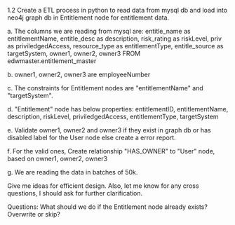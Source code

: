 
1.2
Create a ETL process in python to read data from mysql db and load into neo4j graph db in Entitlement node for entitlement data.

a. The columns we are reading from mysql are: 
entitle_name as entitlementName,
entitle_desc as description,
risk_rating as riskLevel,
priv as priviledgedAccess,
resource_type as entitlementType,
entitle_source as targetSystem,
owner1, owner2, owner3 
FROM edwmaster.entitlement_master

b. owner1, owner2, owner3 are employeeNumber 

c. The constraints for Entitlement nodes are "entitlementName" and "targetSystem".

d. "Entitlement" node has below properties:
entitlementID,
entitlementName,
description,
riskLevel,
priviledgedAccess,
entitlementType,
targetSystem

e. Validate owner1, owner2 and owner3 if they exist in graph db or has disabled label for the User node else create a error report.

f. For the valid ones, Create relationship "HAS_OWNER" to "User" node, based on owner1, owner2, owner3 

g. We are reading the data in batches of 50k.

Give me ideas for efficient design. Also, let me know for any cross questions, I should ask for further clarification.

Questions:
What should we do if the Entitlement node already exists? Overwrite or skip?